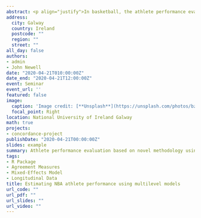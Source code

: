```yaml
---
abstract: <p align="justify">In basketball, the athlete performance evaluation are generally based on variants of plus-minus and PER statistics Optimizing Athlete Performance calculated through multiple regression, ridge, or lasso models using likelihood-based or Bayesian approach. We developed a novel methodology based on principal components analysis and multilevel model to create new indexes such as Oliveira-Newell Score that can be used to evaluate player performance during a match, relevance score used to rank players in a season, and the consistence score used to evaluate the player contribution for their team based on random effects.</p>
address:
  city: Galway 
  country: Ireland
  postcode: ""
  region: ""
  street: ""
all_day: false
authors: 
- admin
- John Newell
date: "2020-04-21T010:00:00Z"
date_end: "2020-04-21T12:00:00Z"
event: Seminar
event_url: ''
featured: false
image:
  caption: 'Image credit: [**Unsplash**](https://unsplash.com/photos/bzdhc5b3Bxs)'
  focal_point: Right
location: National University of Ireland Galway
math: true
projects:
- concordance-project
publishDate: "2020-04-21T00:00:00Z"
slides: example
summary: Athlete performance evaluation based on novel methodology using principal components and multilevel models
tags:
- R Package
- Agreement Measures
- Mixed-Effects Model
- Longitudinal Data
title: Estimating NBA athlete performance using multilevel models
url_code: ""
url_pdf: ""
url_slides: ""
url_video: ""
---
```

